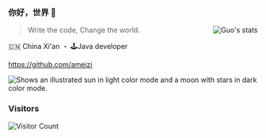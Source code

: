 ### 你好，世界 👋

<!--
**陈惜时/陈惜时** is a ✨ _special_ ✨ repository because its `README.md` (this file) appears on your GitHub profile.

Here are some ideas to get you started:

- 🔭 I’m currently working on ...
- 🌱 I’m currently learning ...
- 👯 I’m looking to collaborate on ...
- 🤔 I’m looking for help with ...
- 💬 Ask me about ...
- 📫 How to reach me: ...
- 😄 Pronouns: ...
- ⚡ Fun fact: ...
-->

<picture>
  <source media="(prefers-color-scheme: dark)" srcset="https://github-readme-stats.vercel.app/api?username=ameizi&show_icons=true&include_all_commits=true&title_color=fff&icon_color=79ff97&text_color=9f9f9f&bg_color=151515">
  <img align="right" src="https://github-readme-stats.vercel.app/api?username=ameizi&show_icons=true&include_all_commits=true&bg_color=30,e96443,904e95&title_color=fff&text_color=fff" alt="Guo's stats" />
</picture>

> Write the code, Change the world.

🇨🇳 China Xi'an ・ 🕹Java developer

https://github.com/ameizi

<picture>
  <source media="(prefers-color-scheme: dark)" srcset="https://raw.githubusercontent.com/ameizi/ameizi/master/profile-3d-contrib/profile-night-green.svg">
  <img alt="Shows an illustrated sun in light color mode and a moon with stars in dark color mode." src="https://raw.githubusercontent.com/ameizi/ameizi/master/profile-3d-contrib/profile-green-animate.svg">
</picture>

### Visitors
![Visitor Count](https://profile-counter.glitch.me/YongqiChen/count.svg)
